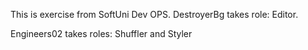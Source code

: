 This is exercise from SoftUni Dev OPS.
DestroyerBg takes role: Editor.

Engineers02 takes roles: Shuffler and Styler
